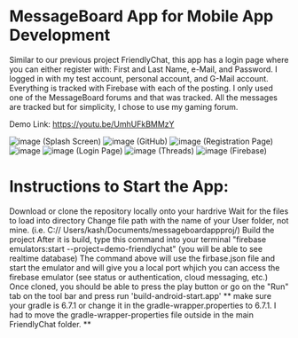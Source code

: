 # MessageBoard App for Mobile App Development
Similar to our previous project FriendlyChat, this app has a login page where you can either register with: First and Last Name, e-Mail, and Password. I logged in with my test account, personal account, and G-Mail account. Everything is tracked with Firebase with each of the posting. I only used one of the MessageBoard forums and that was tracked. All the messages are tracked but for simplicity, I chose to use my gaming forum.

Demo Link: https://youtu.be/UmhUFkBMMzY

![image](https://user-images.githubusercontent.com/60675989/125956715-8f77bec6-7df4-4380-9795-cfe090352867.png) (Splash Screen)
![image](https://user-images.githubusercontent.com/60675989/125956747-5bc57d83-ba32-4719-a0d1-5deddaf4bf49.png) (GitHub)
![image](https://user-images.githubusercontent.com/60675989/125956797-56193776-f3ae-4e74-a7f4-56244b770ab8.png) (Registration Page)
![image](https://user-images.githubusercontent.com/60675989/125956985-d257b676-1497-4c79-a05c-f2bc625d4916.png) ![image](https://user-images.githubusercontent.com/60675989/125957064-e59b2f08-7190-4a22-b51b-42f27f26af1d.png) (Login Page)
![image](https://user-images.githubusercontent.com/60675989/125957135-7a871391-bd27-46a7-8c5f-c851958380db.png) (Threads)
![image](https://user-images.githubusercontent.com/60675989/125956045-b48fb69a-bf40-4c78-864a-406a1c5e88ad.png) (Firebase)


# Instructions to Start the App:
Download or clone the repository locally onto your hardrive
Wait for the files to load into directory
Change file path with the name of your User folder, not mine. (i.e. C:// Users/kash/Documents/messageboardappproj/)
Build the project
After it is build, type this command into your terminal "firebase emulators:start --project=demo-friendlychat" (you will be able to see realtime database)
The command above will use the firbase.json file and start the emulator and will give you a local port whjich you can access the firebase emulator (see status or authentication, cloud messaging, etc.) Once cloned, you should be able to press the play button or go on the "Run" tab on the tool bar and press run 'build-android-start.app'
** make sure your gradle is 6.7.1 or change it in the gradle-wrapper.properties to 6.7.1. I had to move the gradle-wrapper-properties file outside in the main FriendlyChat folder. **
